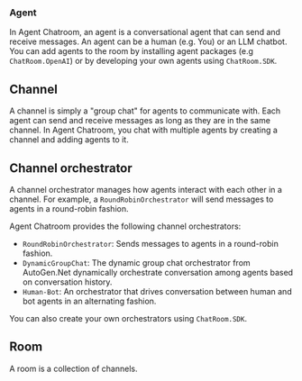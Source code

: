 ### Agent
In Agent Chatroom, an agent is a conversational agent that can send and receive messages. An agent can be a human (e.g. You) or an LLM chatbot. You can add agents to the room by installing agent packages (e.g `ChatRoom.OpenAI`) or by developing your own agents using `ChatRoom.SDK`.

## Channel
A channel is simply a "group chat" for agents to communicate with. Each agent can send and receive messages as long as they are in the same channel. In Agent Chatroom, you chat with multiple agents by creating a channel and adding agents to it.

## Channel orchestrator
A channel orchestrator manages how agents interact with each other in a channel. For example, a `RoundRobinOrchestrator` will send messages to agents in a round-robin fashion.

Agent Chatroom provides the following channel orchestrators:
- `RoundRobinOrchestrator`: Sends messages to agents in a round-robin fashion.
- `DynamicGroupChat`: The dynamic group chat orchestrator from AutoGen.Net dynamically orchestrate conversation among agents based on conversation history.
- `Human-Bot`: An orchestrator that drives conversation between human and bot agents in an alternating fashion.

You can also create your own orchestrators using `ChatRoom.SDK`.

## Room
A room is a collection of channels.